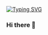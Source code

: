 [![Typing SVG](https://readme-typing-svg.herokuapp.com?font=consolas&color=000000&center=true&lines=I'm+just+a+rookie+learning)](https://git.io/typing-svg)

### Hi there 👋

<!--
**AndyZeng1015/AndyZeng1015** is a ✨ _special_ ✨ repository because its `README.md` (this file) appears on your GitHub profile.

Here are some ideas to get you started:

- 🔭 I’m currently working on ...
- 🌱 I’m currently learning ...
- 👯 I’m looking to collaborate on ...
- 🤔 I’m looking for help with ...
- 💬 Ask me about ...
- 📫 How to reach me: ...
- 😄 Pronouns: ...
- ⚡ Fun fact: ...
-->
